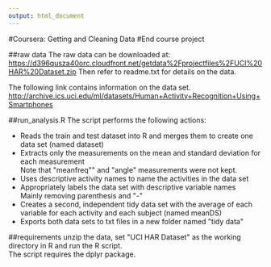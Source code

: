 ```yaml
---
output: html_document
---
```

#Coursera: Getting and Cleaning Data
#End course project

##raw data
The raw data can be downloaded at:
https://d396qusza40orc.cloudfront.net/getdata%2Fprojectfiles%2FUCI%20HAR%20Dataset.zip
Then refer to readme.txt for details on the data. 

The following link contains information on the data set. 
http://archive.ics.uci.edu/ml/datasets/Human+Activity+Recognition+Using+Smartphones


##run_analysis.R
The script performs the following actions:  
* Reads the train and test dataset into R and merges them to create one data set (named dataset)  
* Extracts only the measurements on the mean and standard deviation for each measurement  
Note that "meanfreq"" and "angle" measurements were not kept.   
* Uses descriptive activity names to name the activities in the data set  
* Appropriately labels the data set with descriptive variable names  
Mainly removing parenthesis and "-"  
* Creates a second, independent tidy data set with the average of each variable for each activity and each subject (named meanDS)    
* Exports both data sets to txt files in a new folder named "tidy data"   

##requirements
unzip the data, set "UCI HAR Dataset" as the working directory in R and run the R script.   
The script requires the dplyr package. 
